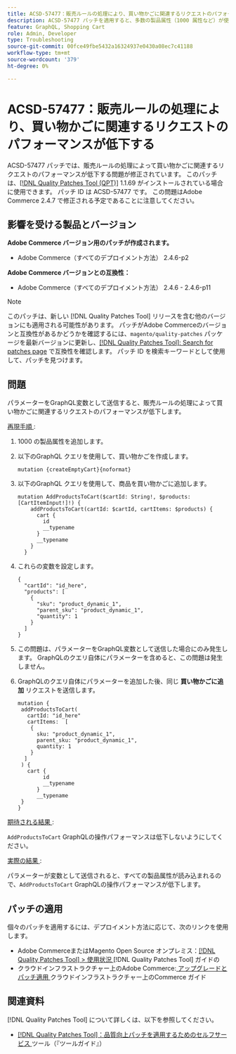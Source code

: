 ```yaml
---
title: ACSD-57477：販売ルールの処理により、買い物かごに関連するリクエストのパフォーマンスが低下する
description: ACSD-57477 パッチを適用すると、多数の製品属性（1000 属性など）が使用可能なプロジェクトで、Commerceが変数を使用して AddProductsToCart Adobe Commerce操作を実行する際に、GraphQLがこれらの製品属性をすべて読み込もうとすると AddProductsToCart GraphQL操作でパフォーマンスの問題が発生する Product の問題を修正できます。
feature: GraphQL, Shopping Cart
role: Admin, Developer
type: Troubleshooting
source-git-commit: 00fce49fbe5432a16324937e0430a08ec7c41188
workflow-type: tm+mt
source-wordcount: '379'
ht-degree: 0%

---
```



# ACSD-57477：販売ルールの処理により、買い物かごに関連するリクエストのパフォーマンスが低下する

ACSD-57477 パッチでは、販売ルールの処理によって買い物かごに関連するリクエストのパフォーマンスが低下する問題が修正されています。 このパッチは、[[!DNL Quality Patches Tool (QPT)]](/help/tools/quality-patches-tool/quality-patches-tool-to-self-serve-quality-patches.md) 1.1.69 がインストールされている場合に使用できます。 パッチ ID は ACSD-57477 です。 この問題はAdobe Commerce 2.4.7 で修正される予定であることに注意してください。

## 影響を受ける製品とバージョン

**Adobe Commerce バージョン用のパッチが作成されます。**

* Adobe Commerce（すべてのデプロイメント方法） 2.4.6-p2

**Adobe Commerce バージョンとの互換性：**

* Adobe Commerce（すべてのデプロイメント方法） 2.4.6 - 2.4.6-p11

>[!NOTE]
>
>このパッチは、新しい [!DNL Quality Patches Tool] リリースを含む他のバージョンにも適用される可能性があります。 パッチがAdobe Commerceのバージョンと互換性があるかどうかを確認するには、`magento/quality-patches` パッケージを最新バージョンに更新し、[[!DNL Quality Patches Tool]: Search for patches page](https://experienceleague.adobe.com/tools/commerce-quality-patches/index.html) で互換性を確認します。 パッチ ID を検索キーワードとして使用して、パッチを見つけます。

## 問題

パラメーターをGraphQL変数として送信すると、販売ルールの処理によって買い物かごに関連するリクエストのパフォーマンスが低下します。

<u> 再現手順 </u>:

1. 1000 の製品属性を追加します。
1. 以下のGraphQL クエリを使用して、買い物かごを作成します。

   ```
   mutation {createEmptyCart}{noformat}
   ```

1. 以下のGraphQL クエリを使用して、商品を買い物かごに追加します。

   ```
   mutation AddProductsToCart($cartId: String!, $products: [CartItemInput!]!) {
       addProductsToCart(cartId: $cartId, cartItems: $products) {
         cart {
           id
           __typename
         }
         __typename
       }
     }
   ```

1. これらの変数を設定します。

   ```
   {
     "cartId": "id_here",
     "products": [
       {
         "sku": "product_dynamic_1",
         "parent_sku": "product_dynamic_1",
         "quantity": 1
       }
     ]
   }
   ```

1. この問題は、パラメーターをGraphQL変数として送信した場合にのみ発生します。 GraphQLのクエリ自体にパラメーターを含めると、この問題は発生しません。
1. GraphQLのクエリ自体にパラメーターを追加した後、同じ **買い物かごに追加** リクエストを送信します。

   ```
   mutation {
    addProductsToCart(
      cartId: "id_here"
      cartItems:  [
       {
         sku: "product_dynamic_1",
         parent_sku: "product_dynamic_1",
         quantity: 1
       }
     ]
    ) {
      cart {
           id
           __typename
         }
         __typename
    }
   }
   ```

<u> 期待される結果 </u>:

`AddProductsToCart` GraphQLの操作パフォーマンスは低下しないようにしてください。

<u> 実際の結果 </u>:

パラメーターが変数として送信されると、すべての製品属性が読み込まれるので、`AddProductsToCart` GraphQLの操作パフォーマンスが低下します。

## パッチの適用

個々のパッチを適用するには、デプロイメント方法に応じて、次のリンクを使用します。

* Adobe CommerceまたはMagento Open Source オンプレミス：[[!DNL Quality Patches Tool] > 使用状況 ](/help/tools/quality-patches-tool/usage.md)[!DNL Quality Patches Tool] ガイドの
* クラウドインフラストラクチャー上のAdobe Commerce:[ アップグレードとパッチ適用 ](https://experienceleague.adobe.com/docs/commerce-cloud-service/user-guide/develop/upgrade/apply-patches.html) クラウドインフラストラクチャー上のCommerce ガイド

## 関連資料

[!DNL Quality Patches Tool] について詳しくは、以下を参照してください。

* [[!DNL Quality Patches Tool]：品質向上パッチを適用するためのセルフサービス ](/help/tools/quality-patches-tool/quality-patches-tool-to-self-serve-quality-patches.md) ツール（『ツールガイド』）
